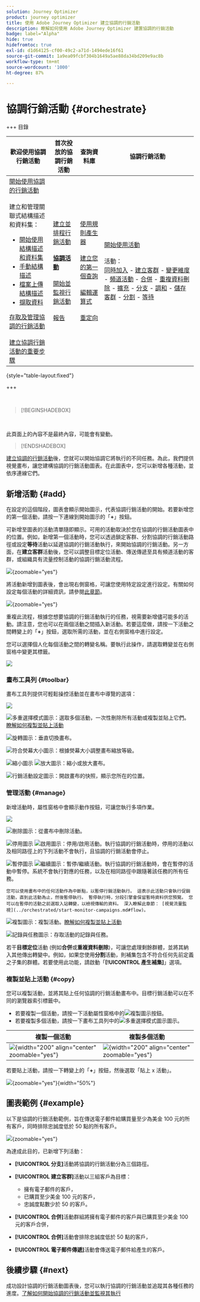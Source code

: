 ```yaml
---
solution: Journey Optimizer
product: journey optimizer
title: 使用 Adobe Journey Optimizer 建立協調的行銷活動
description: 瞭解如何使用 Adobe Journey Optimizer 建置協調的行銷活動
badge: label="Alpha"
hide: true
hidefromtoc: true
exl-id: d1d64125-cf00-49c2-a71d-1494ede16f61
source-git-commit: 1a9ea09fcbf304b1649a5ae88da34bd209e9ac8b
workflow-type: tm+mt
source-wordcount: '1000'
ht-degree: 87%

---
```


# 協調行銷活動 {#orchestrate}

+++ 目錄

| 歡迎使用協調行銷活動 | 首次投放的協調行銷活動 | 查詢資料庫 | 協調行銷活動 |
|---|---|---|---|
| [開始使用協調的行銷活動](gs-orchestrated-campaigns.md)<br/><br/>建立和管理關聯式結構描述和資料集：</br> <ul><li>[開始使用結構描述和資料集](gs-schemas.md)</li><li>[手動結構描述](manual-schema.md)</li><li>[檔案上傳結構描述](file-upload-schema.md)</li><li>[擷取資料](ingest-data.md)</li></ul>[存取及管理協調的行銷活動](access-manage-orchestrated-campaigns.md)<br/><br/>[建立協調行銷活動的重要步驟](gs-campaign-creation.md) | [建立並排程行銷活動](create-orchestrated-campaign.md)<br/><br/><b>[協調活動](orchestrate-activities.md)</b><br/><br/>[開始並監視行銷活動](start-monitor-campaigns.md)<br/><br/>[報告](reporting-campaigns.md) | [使用規則產生器](orchestrated-rule-builder.md)<br/><br/>[建立您的第一個查詢](build-query.md)<br/><br/>[編輯運算式](edit-expressions.md)<br/><br/>[重定向](retarget.md) | [開始使用活動](activities/about-activities.md)<br/><br/>活動：<br/>[同時加入](activities/and-join.md) - [建立客群](activities/build-audience.md) - [變更維度](activities/change-dimension.md) - [頻道活動](activities/channels.md) - [合併](activities/combine.md) - [重複資料刪除](activities/deduplication.md) - [擴充](activities/enrichment.md) - [分支](activities/fork.md) - [調和](activities/reconciliation.md) - [儲存客群](activities/save-audience.md) - [分割](activities/split.md) - [等待](activities/wait.md) |

{style="table-layout:fixed"}

+++

<br/>

>[!BEGINSHADEBOX]

</br>

此頁面上的內容不是最終內容，可能會有變動。

>[!ENDSHADEBOX]

[建立協調的行銷活動](gs-campaign-creation.md)後，您就可以開始協調它將執行的不同任務。為此，我們提供視覺畫布，讓您建構協調的行銷活動圖表。在此圖表中，您可以新增各種活動，並依序連線它們。

## 新增活動 {#add}

在設定的這個階段，圖表會顯示開始圖示，代表協調行銷活動的開始。若要新增您的第一個活動，請按一下連線到開始圖示的「**+**」按鈕。

可新增至圖表的活動清單隨即顯示。可用的活動取決於您在協調的行銷活動圖表中的位置。例如，新增第一個活動時，您可以透過鎖定客群、分割協調的行銷活動路徑或設定&#x200B;**等待**&#x200B;活動以延遲協調的行銷活動執行，來開始協調的行銷活動。另一方面，在&#x200B;**建立客群**&#x200B;活動後，您可以調整目標定位活動、傳送傳遞至具有頻道活動的客群，或組織具有流量控制活動的協調行銷活動流程。

![](assets/orchestrated-start.png){zoomable="yes"}

將活動新增到圖表後，會出現右側窗格，可讓您使用特定設定進行設定。有關如何設定每個活動的詳細資訊，請參閱[此章節](activities/about-activities.md)。

![](assets/orchestrated-configure-activities.png){zoomable="yes"}

重複此流程，根據您想要協調的行銷活動執行的任務，視需要新增儘可能多的活動。請注意，您也可以在兩個活動之間插入新活動。若要這麼做，請按一下活動之間轉變上的「**+**」按鈕，選取所需的活動，並在右側窗格中進行設定。

您可以選擇個人化每個活動之間的轉變名稱。要執行此操作，請選取轉變並在右側窗格中變更其標籤。

![](assets/canvas-transition.png)

### 畫布工具列 {#toolbar}

畫布工具列提供可輕鬆操控活動並在畫布中導覽的選項：

![](assets/orchestrated-toolbar.png)

![多重選擇模式圖示](assets/do-not-localize/canvas-multiple.svg)：選取多個活動，一次性刪除所有活動或複製並貼上它們。[瞭解如何複製並貼上活動](#copy)

![旋轉圖示](assets/do-not-localize/canvas-rotate.svg)：垂直切換畫布。

![符合熒幕大小圖示](assets/do-not-localize/canvas-fit.svg)：根據熒幕大小調整畫布縮放等級。

![縮小圖示](assets/do-not-localize/canvas-zoomout.svg) ![放大圖示](assets/do-not-localize/canvas-zoomin.svg)：縮小或放大畫布。

![行銷活動設定圖示](assets/do-not-localize/canvas-map.svg)：開啟畫布的快照，顯示您所在的位置。

### 管理活動 {#manage}

新增活動時，屬性窗格中會顯示動作按鈕，可讓您執行多項作業。

![](assets/activity-action.png)

![刪除圖示](assets/do-not-localize/activity-delete.svg)：從畫布中刪除活動。

![停用圖示](assets/do-not-localize/activity-disable.svg) ![啟用圖示](assets/do-not-localize/activity-enable.svg)：停用/啟用活動。執行協調的行銷活動時，停用的活動以及相同路徑上的下列活動不會執行，且協調的行銷活動會停止。

![暫停圖示](assets/do-not-localize/activity-pause.svg) ![繼續圖示](assets/do-not-localize/activity-resume.svg)：暫停/繼續活動。執行協調的行銷活動時，會在暫停的活動中暫停。系統不會執行對應的任務，以及在相同路徑中跟隨著該任務的所有任務。

    您可以使用畫布中的任何活動作為中斷點，以暫停行銷活動執行。 這表示此活動只會執行促銷活動，直到此活動為止，然後暫停執行。 暫停執行時，分段引擎會保留暫時資料供您預覽。 您可以在暫停的活動之前選取入站轉變，以檢視傳輸的資料。 深入瞭解此章節： [視覺流量監視](../orchestrated/start-monitor-campaigns.md#flow)。

![複製圖示](assets/do-not-localize/activity-copy.svg)：複製活動。[瞭解如何複製並貼上活動](#copy)

![記錄與任務圖示](assets/do-not-localize/activity-logs.svg)：存取活動的記錄與任務。

若干&#x200B;**目標定位**&#x200B;活動 (例如&#x200B;**合併**&#x200B;或&#x200B;**重複資料刪除**)，可讓您處理剩餘群體，並將其納入其他傳出轉變中。例如，如果您使用&#x200B;**分割**&#x200B;活動，則補集包含不符合任何先前定義之子集的群體。若要使用此功能，請啟動「**[!UICONTROL 產生補集]**」選項。

### 複製並貼上活動 {#copy}

您可以複製活動，並將其貼上任何協調的行銷活動畫布中。目標行銷活動可以在不同的瀏覽器索引標籤中。

* 若要複製一個活動，請按一下活動屬性窗格中的![複製圖示](assets/do-not-localize/activity-copy.svg)按鈕。
* 若要複製多個活動，請按一下畫布工具列中的![多重選擇模式圖示](assets/do-not-localize/canvas-multiple.svg)圖示。

| 複製一個活動 | 複製多個活動 |
|  ---  |  ---  |
| ![](assets/orchestrated-copy-1.png){width="200" align="center" zoomable="yes"} | ![](assets/orchestrated-copy-2.png){width="200" align="center" zoomable="yes"} |

若要貼上活動，請按一下轉變上的「**+**」按鈕，然後選取「貼上 x 活動」。

![](assets/orchestrated-copy-3.png){zoomable="yes"}{width="50%"}

## 圖表範例 {#example}

以下是協調的行銷活動範例，旨在傳送電子郵件給購買量至少為美金 100 元的所有客戶，同時排除忠誠度低於 50 點的所有客戶。

![](assets/canvas-example-diagram.png){zoomable="yes"}

為達成此目的，已新增下列活動：

* **[!UICONTROL 分支]**&#x200B;活動將協調的行銷活動分為三個路徑。
* **[!UICONTROL 建立客群]**&#x200B;活動以三組客戶為目標：

   * 擁有電子郵件的客戶，
   * 已購買至少美金 100 元的客戶，
   * 忠誠度點數少於 50 的客戶。

* **[!UICONTROL 合併]**&#x200B;活動群組將擁有電子郵件的客戶與已購買至少美金 100 元的客戶合併，
* **[!UICONTROL 合併]**&#x200B;活動會排除忠誠度低於 50 點的客戶，
* **[!UICONTROL 電子郵件傳遞]**&#x200B;活動會傳送電子郵件給產生的客戶。

## 後續步驟 {#next}

成功設計協調的行銷活動圖表後，您可以執行協調的行銷活動並追蹤其各種任務的進度。[了解如何開始協調的行銷活動並監視其執行](start-monitor-campaigns.md)
